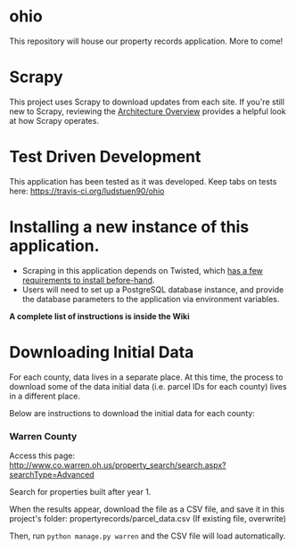 # ohio
This repository will house our property records application. More to come!


# Scrapy

This project uses Scrapy to download updates from each site. 
If you're still new to Scrapy, reviewing the 
<a target="_blank" href="https://doc.scrapy.org/en/latest/topics/architecture.html">Architecture Overview</a>
provides a helpful look at how Scrapy operates. 

# Test Driven Development
This application has been tested as it was developed. Keep tabs on tests here: https://travis-ci.org/ludstuen90/ohio

# Installing a new instance of this application. 
- Scraping in this application depends on Twisted, which <a href="https://twistedmatrix.com/trac/wiki/Downloads">has a few requirements to install before-hand</a>. 
- Users will need to set up a PostgreSQL database instance, and provide the database parameters to the application via environment variables.


**A complete list of instructions is inside the Wiki** 


# Downloading Initial Data

For each county, data lives in a separate place. At this time,
the process to download some of the data initial data (i.e. parcel IDs
for each county) lives in a different place. 

Below are instructions to download the initial data for each county: 

### Warren County

Access this page: 
http://www.co.warren.oh.us/property_search/search.aspx?searchType=Advanced

Search for properties built after year 1.

When the results appear, download the file as a CSV file, and save it in 
this project's folder: propertyrecords/parcel_data.csv (If existing file, overwrite)

Then, run `python manage.py warren` and the CSV file will load automatically. 
